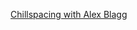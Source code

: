 ---
layout: post
wordpress_id: 1327
wordpress_url: http://noesbueno.com/archives/1327
date: '2011-11-09 17:12:04 -0600'
date_gmt: '2011-11-09 22:12:04 -0600'
body: |
  <p><a href="http://ratsoff.com/post/12565674086/chillspacing-with-alex-blagg-how-to-have-the">Chillspacing with Alex Blagg</a></p>
---